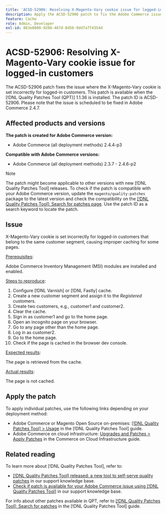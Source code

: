 ```yaml
---
title: 'ACSD-52906: Resolving X-Magento-Vary cookie issue for logged-in customer caching'
description: Apply the ACSD-52906 patch to fix the Adobe Commerce issue where the X-Magento-Vary cookie is set incorrectly for logged-in customers.
feature: Cache
role: Admin, Developer
exl-id: 863e0808-9208-467d-8d56-9dd7a7f4354d
---
```

# ACSD-52906: Resolving X-Magento-Vary cookie issue for logged-in customers

The ACSD-52906 patch fixes the issue where the X-Magento-Vary cookie is set incorrectly for logged-in customers. This patch is available when the [!DNL Quality Patches Tool (QPT)] 1.1.36 is installed. The patch ID is ACSD-52906. Please note that the issue is scheduled to be fixed in Adobe Commerce 2.4.7.

## Affected products and versions

**The patch is created for Adobe Commerce version:**

* Adobe Commerce (all deployment methods) 2.4.4-p3

**Compatible with Adobe Commerce versions:**

* Adobe Commerce (all deployment methods) 2.3.7 - 2.4.6-p2

>[!NOTE]
>
>The patch might become applicable to other versions with new [!DNL Quality Patches Tool] releases. To check if the patch is compatible with your Adobe Commerce version, update the `magento/quality-patches` package to the latest version and check the compatibility on the [[!DNL Quality Patches Tool]: Search for patches page](https://experienceleague.adobe.com/tools/commerce-quality-patches/index.html). Use the patch ID as a search keyword to locate the patch.

## Issue

X-Magento-Vary cookie is set incorrectly for logged-in customers that belong to the same customer segment, causing improper caching for some pages.

<u>Prerequisites</u>:

Adobe Commerce Inventory Management (MSI) modules are installed and enabled.

<u>Steps to reproduce</u>:

1. Configure [!DNL Varnish] or [!DNL Fastly] cache.
1. Create a new customer segment and assign it to the *Registered* customers.
1. Create two customers, e.g., customer1 and customer2.
1. Clear the cache.
1. Sign in as customer1 and go to the home page.
1. Open an incognito page on your browser.
1. Go to any page other than the home page.
1. Log in as customer2.
1. Go to the home page.
1. Check if the page is cached in the browser dev console.

<u>Expected results</u>:

The page is retrieved from the cache.

<u>Actual results</u>:

The page is not cached.

## Apply the patch

To apply individual patches, use the following links depending on your deployment method:

* Adobe Commerce or Magento Open Source on-premises: [[!DNL Quality Patches Tool] > Usage](https://experienceleague.adobe.com/docs/commerce-operations/tools/quality-patches-tool/usage.html) in the [!DNL Quality Patches Tool] guide.
* Adobe Commerce on cloud infrastructure: [Upgrades and Patches > Apply Patches](https://experienceleague.adobe.com/docs/commerce-cloud-service/user-guide/develop/upgrade/apply-patches.html) in the Commerce on Cloud Infrastructure guide.

## Related reading

To learn more about [!DNL Quality Patches Tool], refer to:

* [[!DNL Quality Patches Tool] released: a new tool to self-serve quality patches](/help/announcements/adobe-commerce-announcements/magento-quality-patches-released-new-tool-to-self-serve-quality-patches.md) in our support knowledge base.
* [Check if patch is available for your Adobe Commerce issue using [!DNL Quality Patches Tool]](/help/support-tools/patches-available-in-qpt-tool/check-patch-for-magento-issue-with-magento-quality-patches.md) in our support knowledge base.

For info about other patches available in QPT, refer to [[!DNL Quality Patches Tool]: Search for patches](https://experienceleague.adobe.com/tools/commerce-quality-patches/index.html) in the [!DNL Quality Patches Tool] guide.
